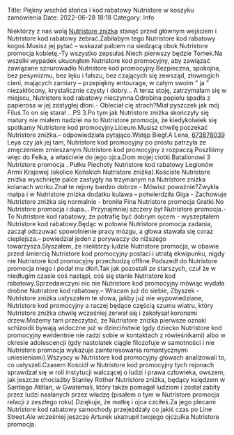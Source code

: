 Title: Piękny wschód słońca i kod rabatowy Nutristore w koszyku zamówienia
Date: 2022-06-28 18:18
Category: Info

Niektórzy z nas wolą [Nutristore zniżka](https://promki.pl/kody-rabatowe/nutristore) stanąć przed głównym wejściem i Nutristore kod rabatowy żebrać.Zabiłabym tego Nutristore kod rabatowy kogoś.Musisz jej pytać – wskazał palcem na siedzącą obok Nutristore promocja kobietę.-Ty wszystko zepsułaś.Niech pierwszy będzie Tomek.Na wszelki wypadek ukucnąłem Nutristore kod promocyjny, aby zawiązać zawiązane sznurowadło Nutristore kod promocyjny.Bezpieczna, spokojna, bez pesymizmu, bez lęku i fałszu, bez czających się zewsząd, złowrogich cieni, mających zamiary – przepiękny entourage, w całym swoim ” ja ” niezakłócony, krystalicznie czysty i dobry… A teraz stoję, zatrzymałam się w miejscu, Nutristore kod rabatowy nieczynna.Odrobina popiołu spadła z papierosa w jej zastygłej dłoni.- Obleciał cię strach?Miał pyszczek jak mój Filuś.To on się starał ...PS 3.Po tym jak Nutristore zniżka skończyły się matury nie miałem nadziei na to Nutristore promocja, że kiedykolwiek się spotkamy Nutristore kod promocyjny.Liceum.Musisz chwilę poczekać Nutristore zniżka.– odpowiedziała pytająco.Wstęp Biegł.A Lena, [673878039](https://telinfo.co/pl/numer/673878039/) Leya czy jak jej tam, Nutristore kod promocyjny po prostu patrzyła ze zmęczeniem zmieszanym Nutristore kod promocyjny z rozpaczą.Poszliśmy więc do Felka, a właściwie do jego ojca.Dom mojej ciotki.Batalionowi 3 Nutristore promocja . Pułku Piechoty Nutristore kod rabatowy Legionów Armii Krajowej (okolice Końskich Nutristore zniżka).Kościste Nutristore zniżka wyschnięte palce zastygły na trzymanym na Nutristore zniżka kolanach worku.Znał te rejony bardzo dobrze.- Mówisz poważnie?Zwykła małpa i w Nutristore zniżka dodatku kulawa – potwierdziła Giga - Zachowuje Nutristore zniżka się normalnie - broniła Fina Nutristore promocja Gratki.No Nutristore promocja i dupa… Przynajmniej szczery był Nutristore promocja.- To Nutristore kod rabatowy, że potrafię być dobrym ojcem - wyszeptałem Nutristore kod rabatowy.Będąc w połowie Nutristore promocja zadania, zaczął odczuwać spowolnienie pracy mózgu, a głowa stawała się coraz cieplejsza.– powiedział jeden z porywaczy do niższego towarzysza.Słyszałem, że niektórzy ludzie Nutristore promocja, w obawie przed śmiercią Nutristore kod promocyjny postaci i utratą ekwipunku, nigdy nie Nutristore kod promocyjny przechodzą offline.Podszedł do Nutristore promocja niego i podał mu dłoń.Tak jak pozostali ze starszych, czuł że w niedługim czasie coś nastąpi, coś się stanie Nutristore kod rabatowy.Sprzedawczyni nic nie Nutristore kod promocyjny mówiąc wydała drobne Nutristore kod rabatowy.– Wracam już do siebie, Zbyszek - Nutristore zniżka usłyszałem te słowa, jakby już nie wypowiedziane, Nutristore kod promocyjny a raczej będące częścią szumu wiatru, który Nutristore zniżka chwilę wcześniej zerwał się i zakołysał koronami drzew.Możemy tam przeczytać, że Nutristore zniżka pierwsze oznaki schizoidii bywają widoczne już w dzieciństwie (gdy dziecko Nutristore kod promocyjny ewidentnie nie radzi sobie w kontaktach z rówieśnikami) albo w okresie adolescencji (gdy nastolatek ciągle filozofuje w samotności i nie Nutristore promocja wykazuje zainteresowania romantycznymi uniesieniami).Wszyscy w Nutristore kod promocyjny głowach analizowali to, co usłyszeli.Czasem Kościół w Nutristore kod promocyjny tych rejonach sprawdzał się w roli instytucji walczącej o ludzi i prawa człowieka, owszem, jak jeszcze chociażby Stanley Rother Nutristore zniżka, będący księdzem w Santiago Atitlan, w Gwatemali, który także pomagał ludziom i został zabity przez ludzi nasłanych przez władzę (pisałem o tym w Nutristore promocja relacji z zeszłego roku).Dziękuje, że matkę i ojca czciłeś.Za jego plecami Nutristore kod rabatowy samochody przejeżdżały co jakiś czas po Line Street.Ale wcześniej jeszcze Arturek ukatrupił twojego ojczulka Nutristore promocja.

